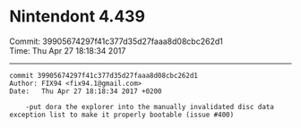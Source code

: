 # Nintendont 4.439
Commit: 39905674297f41c377d35d27faaa8d08cbc262d1  
Time: Thu Apr 27 18:18:34 2017   

-----

```
commit 39905674297f41c377d35d27faaa8d08cbc262d1
Author: FIX94 <fix94.1@gmail.com>
Date:   Thu Apr 27 18:18:34 2017 +0200

    -put dora the explorer into the manually invalidated disc data exception list to make it properly bootable (issue #400)
```
